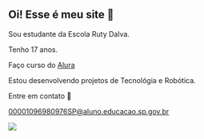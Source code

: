 ## Oi! Esse é meu site 👋

Sou estudante da Escola Ruty Dalva.

Tenho 17 anos.

Faço curso do [Alura](https://www.alura.com.br)

Estou desenvolvendo projetos de Tecnológia e Robótica.

Entre em contato 📧

00001096980976SP@aluno.educacao.sp.gov.br 

![](https://media1.tenor.com/m/mEI0LWZRrr0AAAAC/verstappen-max-verstappen.gif) 
